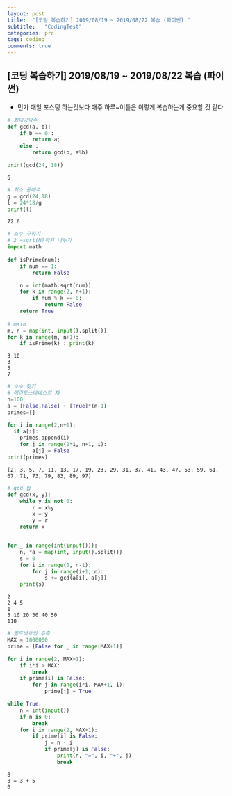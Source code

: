 ```yaml
---
layout: post
title:  "[코딩 복습하기] 2019/08/19 ~ 2019/08/22 복습 (파이썬) "
subtitle:   "CodingTest"
categories: pro
tags: coding
comments: true
---
```


## [코딩 복습하기] 2019/08/19 ~ 2019/08/22 복습 (파이썬)  

- 먼가 매일 포스팅 하는것보다 매주 하루~이틀은 이렇게 복습하는게 중요할 것 같다.

```python
# 최대공약수
def gcd(a, b):
    if b == 0 :
        return a;
    else :
        return gcd(b, a%b)
```


```python
print(gcd(24, 18))
```

    6
    


```python
# 최소 공배수
g = gcd(24,18)
l = 24*18/g
print(l)
```

    72.0
    


```python
# 소수 구하기
# 2 ~sqrt(N)까지 나누기
import math
 
def isPrime(num):
    if num == 1: 
        return False

    n = int(math.sqrt(num))
    for k in range(2, n+1):
        if num % k == 0: 
            return False
    return True
 
# main
m, n = map(int, input().split())
for k in range(m, n+1):
    if isPrime(k) : print(k)
```

    3 10
    3
    5
    7
    


```python
# 소수 찾기
# 에라토스테네스의 채
n=100
a = [False,False] + [True]*(n-1)
primes=[]

for i in range(2,n+1):
  if a[i]:
    primes.append(i)
    for j in range(2*i, n+1, i):
        a[j] = False
print(primes)
```

    [2, 3, 5, 7, 11, 13, 17, 19, 23, 29, 31, 37, 41, 43, 47, 53, 59, 61, 67, 71, 73, 79, 83, 89, 97]
    


```python
# gcd 합
def gcd(x, y):
    while y is not 0:
        r = x%y
        x = y
        y = r
    return x


for _ in range(int(input())):
    n, *a = map(int, input().split())
    s = 0
    for i in range(0, n-1):
        for j in range(i+1, n):
            s += gcd(a[i], a[j])
    print(s)
```

    2
    2 4 5
    1
    5 10 20 30 40 50
    110
    


```python
# 골드바흐의 추측
MAX = 1000000
prime = [False for _ in range(MAX+1)]

for i in range(2, MAX+1):
    if i*i > MAX:
        break
    if prime[i] is False:
        for j in range(i*i, MAX+1, i):
            prime[j] = True

while True:
    n = int(input())
    if n is 0:
        break
    for i in range(2, MAX+1):
        if prime[i] is False:
            j = n - i
            if prime[j] is False:
                print(n, "=", i, "+", j)
                break
```

    8
    8 = 3 + 5
    0
    
